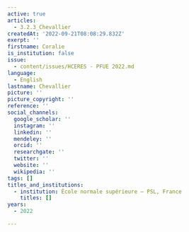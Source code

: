 ```yaml
---
active: true
articles:
  - 3.2.3_Chevallier
createdAt: '2022-09-21T08:08:29.832Z'
exerpt: ''
firstname: Coralie
is_institution: false
issue:
  - content/issues/HCERES - PFUE 2022.md
language:
  - English
lastname: Chevallier
picture: ''
picture_copyright: ''
reference: ''
social_channels:
  google_scholar: ''
  instagram: ''
  linkedin: ''
  mendeley: ''
  orcid: ''
  researchgate: ''
  twitter: ''
  website: ''
  wikipedia: ''
tags: []
titles_and_institutions:
  - institution: École normale supérieure – PSL, France
    titles: []
years:
  - 2022

---
```

